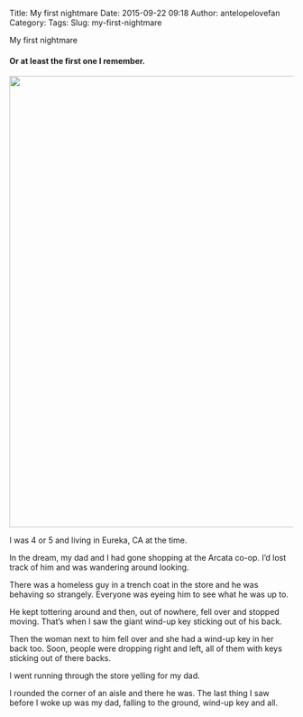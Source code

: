 Title: My first nightmare
Date: 2015-09-22 09:18
Author: antelopelovefan
Category: 
Tags: 
Slug: my-first-nightmare

My first nightmare

#### Or at least the first one I remember.

<img src="https://cdn-images-1.medium.com/max/800/1*DUFoNAmRUcUgleCnbcDryg.jpeg" width="600" height="800" />

I was 4 or 5 and living in Eureka, CA at the time.

In the dream, my dad and I had gone shopping at the Arcata co-op. I’d lost track of him and was wandering around looking.

There was a homeless guy in a trench coat in the store and he was behaving so strangely. Everyone was eyeing him to see what he was up to.

He kept tottering around and then, out of nowhere, fell over and stopped moving. That’s when I saw the giant wind-up key sticking out of his back.

Then the woman next to him fell over and she had a wind-up key in her back too. Soon, people were dropping right and left, all of them with keys sticking out of there backs.

I went running through the store yelling for my dad.

I rounded the corner of an aisle and there he was. The last thing I saw before I woke up was my dad, falling to the ground, wind-up key and all.

